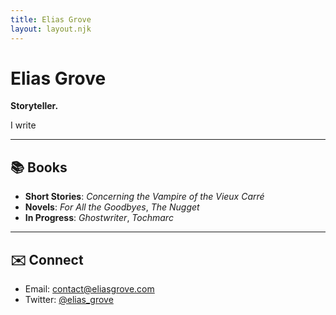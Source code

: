 ```yaml
---
title: Elias Grove
layout: layout.njk
---
```


# Elias Grove

**Storyteller.**

I write

---

## 📚 Books

- **Short Stories**: *Concerning the Vampire of the Vieux Carré*
- **Novels**: *For All the Goodbyes*, *The Nugget*
- **In Progress**: *Ghostwriter*, *Tochmarc*

---

## ✉️ Connect

- Email: [contact@eliasgrove.com](mailto:contact@eliasgrove.com)  
- Twitter: [@elias_grove](https://twitter.com/elias_grove)
